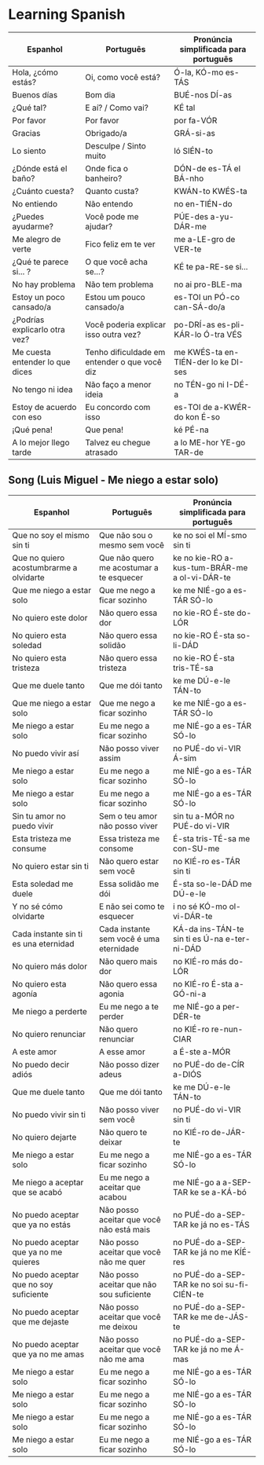 # Learning Spanish

| Espanhol                        | Português                                    | Pronúncia simplificada para português |
|---------------------------------|----------------------------------------------|---------------------------------------|
| Hola, ¿cómo estás?              | Oi, como você está?                          | Ó-la, KÓ-mo es-TÁS                    |
| Buenos días                     | Bom dia                                      | BUÉ-nos DÍ-as                         |
| ¿Qué tal?                       | E aí? / Como vai?                            | KÉ tal                                |
| Por favor                       | Por favor                                    | por fa-VÓR                            |
| Gracias                         | Obrigado/a                                   | GRÁ-si-as                             |
| Lo siento                       | Desculpe / Sinto muito                       | ló SIÉN-to                            |
| ¿Dónde está el baño?            | Onde fica o banheiro?                        | DÓN-de es-TÁ el BÁ-nho                |
| ¿Cuánto cuesta?                 | Quanto custa?                                | KWÁN-to KWÉS-ta                       |
| No entiendo                     | Não entendo                                  | no en-TIÉN-do                         |
| ¿Puedes ayudarme?               | Você pode me ajudar?                         | PÚE-des a-yu-DÁR-me                   |
| Me alegro de verte              | Fico feliz em te ver                         | me a-LE-gro de VER-te                 |
| ¿Qué te parece si... ?          | O que você acha se...?                       | KÉ te pa-RE-se si...                  |
| No hay problema                 | Não tem problema                             | no ai pro-BLE-ma                      |
| Estoy un poco cansado/a         | Estou um pouco cansado/a                     | es-TOI un PÓ-co can-SÁ-do/a           |
| ¿Podrías explicarlo otra vez?   | Você poderia explicar isso outra vez?        | po-DRÍ-as es-pli-KÁR-lo Ó-tra VÉS     |
| Me cuesta entender lo que dices | Tenho dificuldade em entender o que você diz | me KWÉS-ta en-TIÉN-der lo ke DI-ses   |
| No tengo ni idea                | Não faço a menor ideia                       | no TÉN-go ni I-DÉ-a                   |
| Estoy de acuerdo con eso        | Eu concordo com isso                         | es-TOI de a-KWÉR-do kon É-so          |
| ¡Qué pena!                      | Que pena!                                    | ké PÉ-na                              |
| A lo mejor llego tarde          | Talvez eu chegue atrasado                    | a lo ME-hor YE-go TAR-de              |

## Song (Luis Miguel - Me niego a estar solo)

| Espanhol                                | Português                                | Pronúncia simplificada para português         |
|-----------------------------------------|------------------------------------------|-----------------------------------------------|
| Que no soy el mismo sin ti              | Que não sou o mesmo sem você             | ke no soi el MÍ-smo sin ti                    |
| Que no quiero acostumbrarme a olvidarte | Que não quero me acostumar a te esquecer | ke no kie-RO a-kus-tum-BRÁR-me a ol-vi-DÁR-te |
| Que me niego a estar solo               | Que me nego a ficar sozinho              | ke me NIÉ-go a es-TÁR SÓ-lo                   |
| No quiero este dolor                    | Não quero essa dor                       | no kie-RO É-ste do-LÓR                        |
| No quiero esta soledad                  | Não quero essa solidão                   | no kie-RO É-sta so-li-DÁD                     |
| No quiero esta tristeza                 | Não quero essa tristeza                  | no kie-RO É-sta tris-TÉ-sa                    |
| Que me duele tanto                      | Que me dói tanto                         | ke me DÚ-e-le TÁN-to                          |
| Que me niego a estar solo               | Que me nego a ficar sozinho              | ke me NIÉ-go a es-TÁR SÓ-lo                   |
| Me niego a estar solo                   | Eu me nego a ficar sozinho               | me NIÉ-go a es-TÁR SÓ-lo                      |
| No puedo vivir así                      | Não posso viver assim                    | no PUÉ-do vi-VIR Á-sim                        |
| Me niego a estar solo                   | Eu me nego a ficar sozinho               | me NIÉ-go a es-TÁR SÓ-lo                      |
| Me niego a estar solo                   | Eu me nego a ficar sozinho               | me NIÉ-go a es-TÁR SÓ-lo                      |
| Sin tu amor no puedo vivir              | Sem o teu amor não posso viver           | sin tu a-MÓR no PUÉ-do vi-VIR                 |
| Esta tristeza me consume                | Essa tristeza me consome                 | É-sta tris-TÉ-sa me con-SU-me                 |
| No quiero estar sin ti                  | Não quero estar sem você                 | no KIÉ-ro es-TÁR sin ti                       |
| Esta soledad me duele                   | Essa solidão me dói                      | É-sta so-le-DÁD me DÚ-e-le                    |
| Y no sé cómo olvidarte                  | E não sei como te esquecer               | i no sé KÓ-mo ol-vi-DÁR-te                    |
| Cada instante sin ti es una eternidad   | Cada instante sem você é uma eternidade  | KÁ-da ins-TÁN-te sin ti es Ú-na e-ter-ni-DÁD  |
| No quiero más dolor                     | Não quero mais dor                       | no KIÉ-ro más do-LÓR                          |
| No quiero esta agonía                   | Não quero essa agonia                    | no KIÉ-ro É-sta a-GÓ-ni-a                     |
| Me niego a perderte                     | Eu me nego a te perder                   | me NIÉ-go a per-DÉR-te                        |
| No quiero renunciar                     | Não quero renunciar                      | no KIÉ-ro re-nun-CIAR                         |
| A este amor                             | A esse amor                              | a É-ste a-MÓR                                 |
| No puedo decir adiós                    | Não posso dizer adeus                    | no PUÉ-do de-CÍR a-DIÓS                       |
| Que me duele tanto                      | Que me dói tanto                         | ke me DÚ-e-le TÁN-to                          |
| No puedo vivir sin ti                   | Não posso viver sem você                 | no PUÉ-do vi-VIR sin ti                       |
| No quiero dejarte                       | Não quero te deixar                      | no KIÉ-ro de-JÁR-te                           |
| Me niego a estar solo                   | Eu me nego a ficar sozinho               | me NIÉ-go a es-TÁR SÓ-lo                      |
| Me niego a aceptar que se acabó         | Eu me nego a aceitar que acabou          | me NIÉ-go a a-SEP-TAR ke se a-KÁ-bó           |
| No puedo aceptar que ya no estás        | Não posso aceitar que você não está mais | no PUÉ-do a-SEP-TAR ke já no es-TÁS           |
| No puedo aceptar que ya no me quieres   | Não posso aceitar que você não me quer   | no PUÉ-do a-SEP-TAR ke já no me KÍÉ-res       |
| No puedo aceptar que no soy suficiente  | Não posso aceitar que não sou suficiente | no PUÉ-do a-SEP-TAR ke no soi su-fi-CIÉN-te   |
| No puedo aceptar que me dejaste         | Não posso aceitar que você me deixou     | no PUÉ-do a-SEP-TAR ke me de-JÁS-te           |
| No puedo aceptar que ya no me amas      | Não posso aceitar que você não me ama    | no PUÉ-do a-SEP-TAR ke já no me Á-mas         |
| Me niego a estar solo                   | Eu me nego a ficar sozinho               | me NIÉ-go a es-TÁR SÓ-lo                      |
| Me niego a estar solo                   | Eu me nego a ficar sozinho               | me NIÉ-go a es-TÁR SÓ-lo                      |
| Me niego a estar solo                   | Eu me nego a ficar sozinho               | me NIÉ-go a es-TÁR SÓ-lo                      |
| Me niego a estar solo                   | Eu me nego a ficar sozinho               | me NIÉ-go a es-TÁR SÓ-lo                      |

